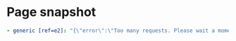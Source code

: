 # Page snapshot

```yaml
- generic [ref=e2]: "{\"error\":\"Too many requests. Please wait a moment and try again.\",\"retryAfter\":22}"
```